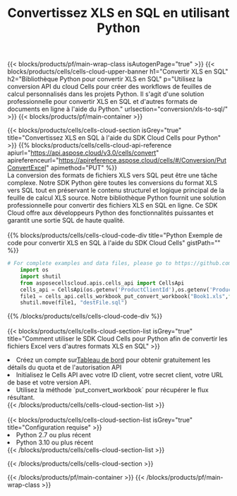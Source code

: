 ﻿---
title:  Convertissez XLS en SQL en utilisant Python
description:  Utilisation du SDK Cloud Aspose.Cells pour Python pour convertir un fichier au format XLS en fichier au format SQL.
---
{{< blocks/products/pf/main-wrap-class isAutogenPage="true" >}}
{{< blocks/products/cells/cells-cloud-upper-banner h1="Convertir XLS en SQL" h2="Bibliothèque Python pour convertir XLS en SQL" p="Utilisez la conversion API du cloud Cells pour créer des workflows de feuilles de calcul personnalisés dans les projets Python. Il s\'agit d\'une solution professionnelle pour convertir XLS en SQL et d\'autres formats de documents en ligne à l\'aide du Python." urlsection="conversion/xls-to-sql/" >}}
{{< blocks/products/pf/main-container >}}

{{< blocks/products/cells/cells-cloud-section isGrey="true" title="Convertissez XLS en SQL à l\'aide du SDK Cloud Cells pour Python" >}}
{{% blocks/products/cells/cells-cloud-api-reference apiurl="https://api.aspose.cloud/v3.0/cells/convert" apireferenceurl="https://apireference.aspose.cloud/cells/#/Conversion/PutConvertExcel" apimethod="PUT" %}}
<br/>
La conversion des formats de fichiers XLS vers SQL peut être une tâche complexe. Notre SDK Python gère toutes les conversions du format XLS vers SQL tout en préservant le contenu structurel et logique principal de la feuille de calcul XLS source. Notre bibliothèque Python fournit une solution professionnelle pour convertir des fichiers XLS en SQL en ligne. Ce SDK Cloud offre aux développeurs Python des fonctionnalités puissantes et garantit une sortie SQL de haute qualité.
<br/>
<br/>
{{% blocks/products/cells/cells-cloud-code-div title="Python Exemple de code pour convertir XLS en SQL à l\'aide du SDK Cloud Cells" gistPath="" %}}
 
```python
# For complete examples and data files, please go to https://github.com/aspose-cells-cloud/aspose-cells-cloud-python/
    import os
    import shutil
    from asposecellscloud.apis.cells_api import CellsApi
    cells_api = CellsApi(os.getenv('ProductClientId'),os.getenv('ProductClientSecret'))
    file1 = cells_api.cells_workbook_put_convert_workbook("Book1.xls",format="sql")
    shutil.move(file1, "destFile.sql")     
```
 
{{% /blocks/products/cells/cells-cloud-code-div %}}
<br/>
<br/>
{{< blocks/products/cells/cells-cloud-section-list isGrey="true" title="Comment utiliser le SDK Cloud Cells pour Python afin de convertir les fichiers Excel vers d\'autres formats XLS en SQL" >}}
<li> Créez un compte sur<a href="https://dashboard.aspose.cloud/">Tableau de bord</a> pour obtenir gratuitement les détails du quota et de l'autorisation API</li>
<li>Initialisez le Cells API avec votre ID client, votre secret client, votre URL de base et votre version API.</li>
<li>Utilisez la méthode `put_convert_workbook` pour récupérer le flux résultant.</li>
{{< /blocks/products/cells/cells-cloud-section-list >}}
<br/>
<br/>
{{< blocks/products/cells/cells-cloud-section-list isGrey="true" title="Configuration requise" >}}
<li>Python 2.7 ou plus récent</li>
<li>Python 3.10 ou plus récent</li>
{{< /blocks/products/cells/cells-cloud-section-list >}}

{{< /blocks/products/cells/cells-cloud-section >}}

{{< /blocks/products/pf/main-container >}}
{{< /blocks/products/pf/main-wrap-class >}}

